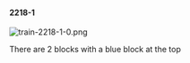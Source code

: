 #### 2218-1
![train-2218-1-0.png](https://github.com/lil-lab/nlvr/raw/master/nlvr/train/images/1/train-2218-1-0.png "train-2218-1-0.png")

There are 2 blocks with a blue block at the top